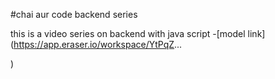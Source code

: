 #chai aur code backend series

this is a video series on backend with java script
-[model link](https://app.eraser.io/workspace/YtPqZ...

)
